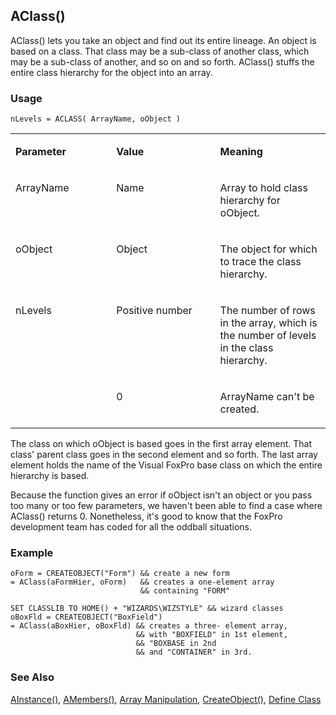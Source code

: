 ## AClass()

AClass() lets you take an object and find out its entire lineage. An object is based on a class. That class may be a sub-class of another class, which may be a sub-class of another, and so on and so forth. AClass() stuffs the entire class hierarchy for the object into an array.

### Usage

```foxpro
nLevels = ACLASS( ArrayName, oObject )
```
<table>
<tr>
  <td width="32%" valign="top">
  <p><b>Parameter</b></p>
  </td>
  <td width="23%" valign="top">
  <p><b>Value</b></p>
  </td>
  <td width="45%" valign="top">
  <p><b>Meaning</b></p>
  </td>
 </tr>
<tr>
  <td width="32%" valign="top">
  <p>ArrayName</p>
  </td>
  <td width="23%" valign="top">
  <p>Name</p>
  </td>
  <td width="45%" valign="top">
  <p>Array to hold class hierarchy for oObject.</p>
  </td>
 </tr>
<tr>
  <td width="32%" valign="top">
  <p>oObject</p>
  </td>
  <td width="23%" valign="top">
  <p>Object</p>
  </td>
  <td width="45%" valign="top">
  <p>The object for which to trace the class hierarchy.</p>
  </td>
 </tr>
<tr>
  <td width="32%" rowspan="2" valign="top">
  <p>nLevels</p>
  </td>
  <td width="23%" valign="top">
  <p>Positive number</p>
  </td>
  <td width="45%" valign="top">
  <p>The number of rows in the array, which is the number of levels in the class hierarchy.</p>
  </td>
 </tr>
<tr>
  <td width="33%" valign="top">
  <p>0</p>
  </td>
  <td width="67%" valign="top">
  <p>ArrayName can't be created.</p>
  </td>
 </tr>
</table>

The class on which oObject is based goes in the first array element. That class' parent class goes in the second element and so forth. The last array element holds the name of the Visual FoxPro base class on which the entire hierarchy is based.

Because the function gives an error if oObject isn't an object or you pass too many or too few parameters, we haven't been able to find a case where AClass() returns 0. Nonetheless, it's good to know that the FoxPro development team has coded for all the oddball situations.

### Example

```foxpro
oForm = CREATEOBJECT("Form") && create a new form
= AClass(aFormHier, oForm)   && creates a one-element array
                             && containing "FORM"

SET CLASSLIB TO HOME() + "WIZARDS\WIZSTYLE" && wizard classes
oBoxFld = CREATEOBJECT("BoxField")
= AClass(aBoxHier, oBoxFld) && creates a three- element array,
                            && with "BOXFIELD" in 1st element,
                            && "BOXBASE in 2nd
                            && and "CONTAINER" in 3rd.
```
### See Also

[AInstance()](s4g291.md), [AMembers()](s4g286.md), [Array Manipulation](s4g282.md), [CreateObject()](s4g347.md), [Define Class](s4g351.md)